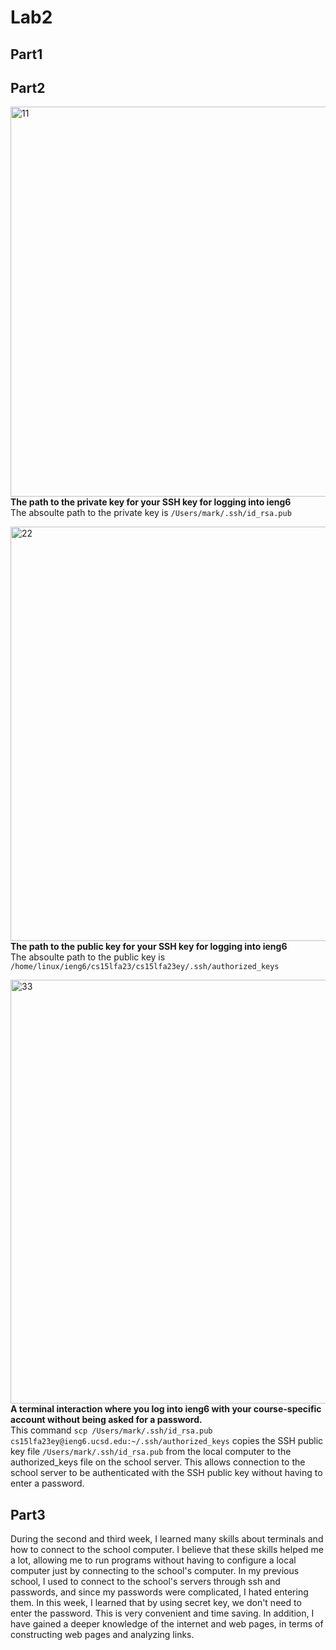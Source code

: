 # Lab2

## Part1

## Part2
<img width="624" alt="11" src="https://github.com/marksui/cse15l-lab-reports/assets/146782343/08f571cb-6af2-4467-b85e-e13b8882875e"> <br>
**The path to the private key for your SSH key for logging into ieng6** <br>
The absoulte path to the private key is `/Users/mark/.ssh/id_rsa.pub`

<img width="663" alt="22" src="https://github.com/marksui/cse15l-lab-reports/assets/146782343/aadc5b3e-cb71-471c-a914-d945c7865afc"> <br>
**The path to the public key for your SSH key for logging into ieng6** <br>
The absoulte path to the public key is `/home/linux/ieng6/cs15lfa23/cs15lfa23ey/.ssh/authorized_keys`

<img width="678" alt="33" src="https://github.com/marksui/cse15l-lab-reports/assets/146782343/16dfd893-b271-4005-a678-b4d924dd5e96"> <br>
**A terminal interaction where you log into ieng6 with your course-specific account without being asked for a password.** <br>
This command `scp /Users/mark/.ssh/id_rsa.pub cs15lfa23ey@ieng6.ucsd.edu:~/.ssh/authorized_keys` copies the SSH public key file `/Users/mark/.ssh/id_rsa.pub` from the local computer to the authorized_keys file on the school server. This allows connection to the school server to be authenticated with the SSH public key without having to enter a password.


## Part3
During the second and third week, I learned many skills about terminals and how to connect to the school computer. I believe that these skills helped me a lot, allowing me to run programs without having to configure a local computer just by connecting to the school's computer. In my previous school, I used to connect to the school's servers through ssh and passwords, and since my passwords were complicated, I hated entering them. In this week, I learned that by using secret key, we don't need to enter the password. This is very convenient and time saving. In addition, I have gained a deeper knowledge of the internet and web pages, in terms of constructing web pages and analyzing links.

